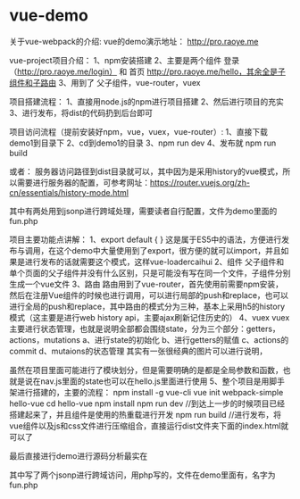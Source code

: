 # vue-demo
关于vue-webpack的介绍:
vue的demo演示地址：
http://pro.raoye.me

vue-project项目介绍：
1、npm安装搭建
2、主要是两个组件 登录（http://pro.raoye.me/login） 和 首页 http://pro.raoye.me/hello，其余全是子组件和子路由
3、用到了 父子组件，vue-router，vuex

项目搭建流程：
1、直接用node.js的npm进行项目搭建
2、然后进行项目的充实
3、进行发布，将dist的代码扔到后台即可

项目访问流程（提前安装好npm，vue，vuex，vue-router）:
1、直接下载demo1到目录下
2、cd到demo1的目录
3、npm run dev
4、发布就  npm run build

或者：
服务器访问路径到dist目录就可以，其中因为是采用history的vue模式，所以需要进行服务器的配置，可参考网址：https://router.vuejs.org/zh-cn/essentials/history-mode.html

其中有两处用到jsonp进行跨域处理，需要读者自行配置，文件为demo里面的fun.php

项目主要功能点讲解：
1、export default { }
这是属于ES5中的语法，方便进行发布与调用，在这个demo中大量使用到了export，很方便的就可以import，并且如果是进行发布的话就需要这个模式，这样vue-loadercaihui
2、组件
父子组件和单个页面的父子组件并没有什么区别，只是可能没有写在同一个文件，子组件分别生成一个vue文件
3、路由
路由用到了vue-router，首先使用前需要npm安装，然后在注册Vue组件的时候也进行调用，可以进行局部的push和replace，也可以进行全局的push和replace，其中路由的模式分为三种，基本上采用h5的history模式（这主要是进行web history api，主要ajax刷新记住历史的）
4、vuex
vuex主要进行状态管理，也就是说明全部都会围绕state，分为三个部分：getters，actions，mutations
a、进行state的初始化
b、进行getters的赋值
c、actions的commit
d、mutaions的状态管理
其实有一张很经典的图片可以进行说明，



虽然在项目里面可能进行了模块划分，但是需要明确的是都是全局参数和函数，也就是说在nav.js里面的state也可以在hello.js里面进行使用
5、整个项目是用脚手架进行搭建的，主要的流程：
npm install -g vue-cli
vue init webpack-simple hello-vue
cd hello-vue
npm install
npm run dev
//到达上一步的时候项目已经搭建起来了，并且组件是使用的热重载进行开发
npm run build
//进行发布，将vue组件以及js和css文件进行压缩组合，直接运行dist文件夹下面的index.html就可以了

最后直接进行demo进行源码分析最实在

其中写了两个jsonp进行跨域访问，用php写的，文件在demo里面有，名字为  fun.php


